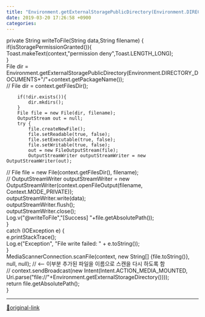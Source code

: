 ```yaml
---
title: "Environment.getExternalStoragePublicDirectory(Environment.DIRECTORY_DOCUMENTS)  파일 추가 후, 윈도우에서 안 보일 경우. not showing on windows explorer"
date: 2019-03-20 17:26:58 +0900
categories: 
---
```

  

private String writeToFile(String data,String filename) {  
        if(isStoragePermissionGranted()){  
            Toast.makeText(context,"permission deny",Toast.LENGTH_LONG);  
        }  
        File dir = Environment.getExternalStoragePublicDirectory(Environment.DIRECTORY_DOCUMENTS+"/"+context.getPackageName());  
//        File dir = context.getFilesDir();  
  
        if(!dir.exists()){  
            dir.mkdirs();  
        }  
        File file = new File(dir, filename);  
        OutputStream out = null;  
        try {  
            file.createNewFile();  
            file.setReadable(true, false);  
            file.setExecutable(true, false);  
            file.setWritable(true, false);  
            out = new FileOutputStream(file);  
            OutputStreamWriter outputStreamWriter = new OutputStreamWriter(out);  
//            File file = new File(context.getFilesDir(), filename);  
//            OutputStreamWriter outputStreamWriter = new OutputStreamWriter(context.openFileOutput(filename, Context.MODE_PRIVATE));  
            outputStreamWriter.write(data);  
            outputStreamWriter.flush();  
            outputStreamWriter.close();  
            Log.v("@writeToFile","[Success] "+file.getAbsolutePath());  
        }  
        catch (IOException e) {  
            e.printStackTrace();  
            Log.e("Exception", "File write failed: " + e.toString());  
        }  
        MediaScannerConnection.scanFile(context, new String[] {file.toString()}, null, null); // &lt;-- 이부분 추가된 파일을 이름으로 스캔을 다시 하도록 함  
//        context.sendBroadcast(new Intent(Intent.ACTION_MEDIA_MOUNTED, Uri.parse("file://"+Environment.getExternalStorageDirectory())));  
        return file.getAbsolutePath();  
    }

  
  
  






***
[🔗original-link](http://www.mins01.com/mh/tech/read/1263)